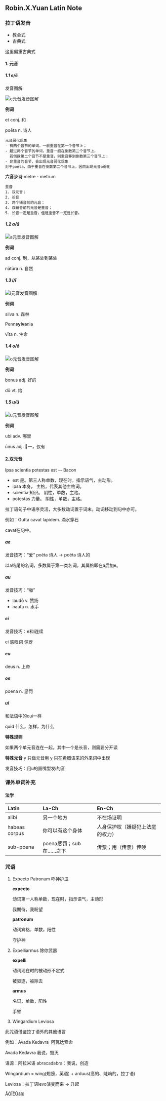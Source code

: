 ## Robin.X.Yuan Latin Note

### 拉丁语发音
- 教会式
- 古典式

这里偏重古典式

#### 1. 元音
##### 1.1 e/ē

发音图解

![e元音发音图解](image/e.png)

**例词**

et conj. 和

poēta n. 诗人

```
元音弱化现象
- 有两个音节的单词，一般重音在第一个音节上；
- 超过两个音节的单词，重音一般在倒数第二个音节上，
  若倒数第二个音节不是重音，则重音移到倒数第三个音节上；
- 非重音的音节，会出现元音弱化现象
对于poēta，由于重音在倒数第二个音节上，因而出现元音o弱化
```
**六音步诗**
metre - metrum
```
重音
1. 双元音；
2. 长音
3. 两个辅音前的元音；
4. 双辅音前的元音是重音；
5. 长音一定是重音，但是重音不一定是长音。
```

##### 1.2 a/ā
![a元音发音图解](image/a.png)

**例词**

ad conj. 到，从某处到某处

nātūra n. 自然

##### 1.3 i/ī
![i元音发音图解](image/i.png)

**例词**

silva n. 森林

Penn**sylva**nia

vīta n. 生命

##### 1.4 o/ō
![o元音发音图解](image/o.png)

**例词**

bonus adj. 好的

dō vt. 给

##### 1.5 u/ū
![u元音发音图解](image/u.png)

**例词**

ubi adv. 哪里

ūnus adj. 一，仅有

#### 2.双元音

Ipsa scientia potestas est  -- Bacon

- est 是。第三人称单数，现在时，指示语气，主动形。
- ipsa 本身。 主格，代表其他主格词。
- scientia 知识。 阴性，单数，主格。
- potestas 力量。 阴性，单数，主格。

拉丁语句子中语序灵活，大多数动词置于词末。动词移动到句中亦可。

例如：Gutta cavat lapidem. 滴水穿石

cavat在句中。

##### ae
发音技巧：“爱”
poēta 诗人 -> poēta 诗人的

以a结尾的名词，多数属于第一类名词，其属格即在a后加e。

##### au

发音技巧：“嗷”

- laudō v. 赞扬
- nauta n. 水手
##### ei

发音技巧：e和i连续

ei 感叹词 惊讶
##### eu

deus n. 上帝

##### oe
poena n. 惩罚

##### ui
和法语中的oui一样

quid 什么，怎样，为什么

**特殊规则**

如果两个单元音连在一起，其中一个是长音，则需要分开读

**特殊元音**
y 只做元音用
y 只在希腊语来的外来词中出现

发音技巧：用u的圆嘴型发i的音

### 课外单词补充
#### 法学

| Latin | La-Ch  |   En-Ch   |
|:------|:---------|:--------|
| alibi |另一个地方 | 不在场证明 |
| habeas corpus | 你可以有这个身体 | 人身保护权（嫌疑犯上法庭的权力）|
| sub-poena | poena惩罚；sub在……之下 | 传票；用（传票）传唤|

### 咒语
1. Expecto Patronum 呼神护卫

    **expecto** 

    动词第一人称单数，现在时，指示语气，主动形

    我期待，我盼望

    **patronum**

    动词宾格，单数，阳性

    守护神

2. Expelliarmus 除你武器

    **expelli**

    动词现在时的被动形不定式

    被驱逐，被除去

    **armus**

    名词，单数，阳性

    手臂
   
3. Wingardium Leviosa

此咒语借鉴拉丁语外的其他语言

例如：Avada Kedavra  阿瓦达索命

Avada Kedavra 我说，毁灭

语源：阿拉米语 abracadabra：我说，创造

Wingardium = wing(翅膀，英语) + arduus(高的、陡峭的，拉丁语)

Leviosa：拉丁语levo演变而来 -> 升起






ĀŌĪĒŪāīū
